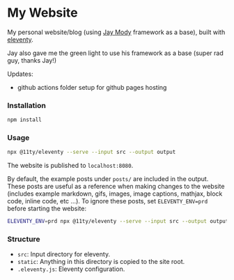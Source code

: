 # My Website
My personal website/blog (using [Jay Mody](https://github.com/jaymody/website) framework as a base), built with [eleventy](https://www.11ty.dev).

Jay also gave me the green light to use his framework as a base (super rad guy, thanks Jay!)

Updates:
* github actions folder setup for github pages hosting

### Installation
```bash
npm install
```

### Usage
```bash
npx @11ty/eleventy --serve --input src --output output
```
The website is published to `localhost:8080`.

By default, the example posts under `posts/` are included in the output. These posts are useful as a reference when making changes to the website (includes example markdown, gifs, images, image captions, mathjax, block code, inline code, etc ...). To ignore these posts, set `ELEVENTY_ENV=prd` before starting the website:
```bash
ELEVENTY_ENV=prd npx @11ty/eleventy --serve --input src --output output
```

### Structure
- `src`: Input directory for eleventy.
- `static`: Anything in this directory is copied to the site root.
- `.eleventy.js`: Eleventy configuration.
